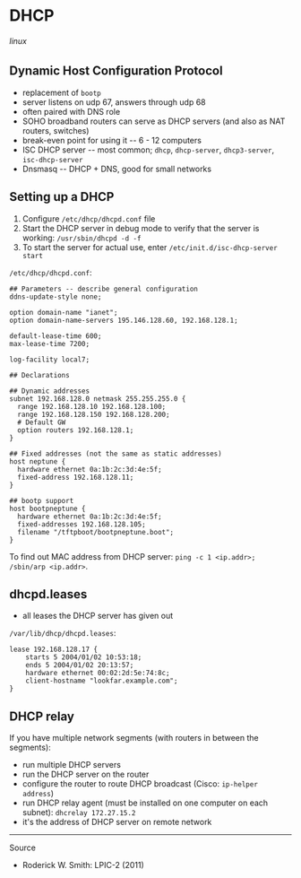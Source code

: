 # DHCP
###### linux

## Dynamic Host Configuration Protocol

* replacement of `bootp`
* server listens on udp 67, answers through udp 68
* often paired with DNS role
* SOHO broadband routers can serve as DHCP servers (and also as NAT routers, switches)
* break-even point for using it -- 6 - 12 computers
* ISC DHCP server -- most common; `dhcp`, `dhcp-server`, `dhcp3-server`, `isc-dhcp-server`
* Dnsmasq -- DHCP + DNS, good for small networks


## Setting up a DHCP

1. Configure `/etc/dhcp/dhcpd.conf` file
1. Start the DHCP server in debug mode to verify that the server is working: `/usr/sbin/dhcpd -d -f`
1. To start the server for actual use, enter `/etc/init.d/isc-dhcp-server start`

`/etc/dhcp/dhcpd.conf`:

    ## Parameters -- describe general configuration
    ddns-update-style none;

    option domain-name "ianet";
    option domain-name-servers 195.146.128.60, 192.168.128.1;

    default-lease-time 600;
    max-lease-time 7200;

    log-facility local7;

    ## Declarations

    ## Dynamic addresses
    subnet 192.168.128.0 netmask 255.255.255.0 {
      range 192.168.128.10 192.168.128.100;
      range 192.168.128.150 192.168.128.200;
      # Default GW
      option routers 192.168.128.1;
    }

    ## Fixed addresses (not the same as static addresses)
    host neptune {
      hardware ethernet 0a:1b:2c:3d:4e:5f;
      fixed-address 192.168.128.11;
    }

    ## bootp support
    host bootpneptune {
      hardware ethernet 0a:1b:2c:3d:4e:5f;
      fixed-addresses 192.168.128.105;
      filename "/tftpboot/bootpneptune.boot";
    }

To find out MAC address from DHCP server: `ping -c 1 <ip.addr>; /sbin/arp <ip.addr>`.

## dhcpd.leases

* all leases the DHCP server has given out

`/var/lib/dhcp/dhcpd.leases`:

    lease 192.168.128.17 {
        starts 5 2004/01/02 10:53:18;
        ends 5 2004/01/02 20:13:57;
        hardware ethernet 00:02:2d:5e:74:8c;
        client-hostname "lookfar.example.com";
    }

## DHCP relay

If you have multiple network segments (with routers in between the segments):

* run multiple DHCP servers
* run the DHCP server on the router
* configure the router to route DHCP broadcast (Cisco: `ip-helper address`)
* run DHCP relay agent (must be installed on one computer on each subnet): `dhcrelay 172.27.15.2`
 * it's the address of DHCP server on remote network

---

Source

* Roderick W. Smith: LPIC-2 (2011)
